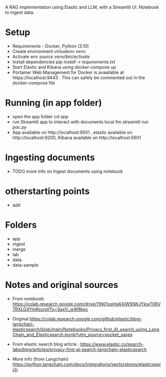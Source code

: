 A RAG implementation using Elastic and LLM, with a Streamlit UI. Notebook to ingest data.

# Setup

* Requirements - Docker, Python (3.10)
* Create environment _virtualenv venv_
* Activate env _source venv/bin/activate_
* Install dependencies _pip install -r requirements.txt_
* Start Elastic and Kibana _using docker-compose up_
* Portainer Web Management for Docker is avaailable at https://localhost:9443 . This can safely be commented out in the docker-compose file

# Running (in app folder)
* open the app folder _cd app_
* run Streamlit app to interact with documents local llm _streamlit run poc.py_
* App available on http://localhost:8501 , elastic available on  http://localhost:9200, Kibana available on http://localhost:5601 


# Ingesting documents

* TODO more info on Ingest documents using notebook 

# otherstarting points
* add

# Folders
* app
* ingest
* merge
* lab
* data 
* data-sample




# Notes and original sources

* From notebook: https://colab.research.google.com/drive/11N01ssHqAXjW5NKJYkwT06V7RXLG4Yin#scrollTo=Sax1r_wW8kec

* Original https://colab.research.google.com/github/elastic/blog-langchain-elasticsearch/blob/main/Notebooks/Privacy_first_AI_search_using_LangChain_and_Elasticsearch.ipynb?utm_source=pocket_saves

* From elastic search blog article : https://www.elastic.co/search-labs/blog/articles/privacy-first-ai-search-langchain-elasticsearch

* More info (from Langchain) https://python.langchain.com/docs/integrations/vectorstores/elasticsearch
